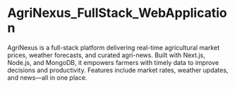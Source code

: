 # AgriNexus_FullStack_WebApplication
AgriNexus is a full-stack platform delivering real-time agricultural market prices, weather forecasts, and curated agri-news. Built with Next.js, Node.js, and MongoDB, it empowers farmers with timely data to improve decisions and productivity. Features include market rates, weather updates, and news—all in one place.
